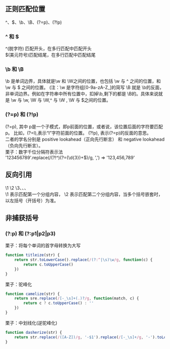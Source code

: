 ## 正则匹配位置  
^、$、\b、\B、(?=p)、(?!p)
### ^ 和 $
^(脱字符) 匹配开头，在多行匹配中匹配开头  
$(美元符号)匹配结尾，在多行匹配中匹配结尾  

### \b 和 \B
\b 是单词边界，具体就是\w 和 \W之间的位置，也包括 \w 与 ^ 之间的位置，和 \w 与 $ 之间的位置。
(注：\w 是字符组[0-9a-zA-Z_]的简写
\B 就是 \b的反面，非单词边界。例如在字符串中所有位置中，扣掉\b,剩下的都是 \B的。具体来说就是 \w 与 \w,
\W 与 \W,^ 与 \W , \W 与 $之间的位置。

### (?=p) 和 (?!p)  
(?=p), 其中 p是一个子模式，即p前面的位置，或者说，该位置后面的字符要匹配p。
比如，(?=l),表示“l”字符前面的位置。
(?!p), 表示(?=p)的反面的意思。  
二者的学名分别是 positive lookahead（正向先行断言） 和 negative lookahead（负向先行断言）。  
栗子：数字千位分隔符表示法  
'123456789'.replace(/(?!^)(?=(\d{3})+$)/g, ',')  => '123,456,789'

## 反向引用
\1  \2  \3、、、  
\1 表示匹配第一个分组内容， \2 表示匹配第二个分组内容，当多个括号嵌套时，以左括号（开括号）为准。  

## 非捕获括号
### (?:p) 和 (?:p1|p2|p3)
栗子：将每个单词的首字母转换为大写
```javascript
function titleize(str) {
    return str.toLowerCase().replace(/(?:^|\s)\w/g, function(c) {
        return c.toUpperCase()
    })
}
```
栗子：驼峰化
```javascript
function camelize(str) {
    return sre.replace(/[-_\s]+(.)?/g, function(match, c) {
        return c ? c.toUpperCase() : ''
    })
}
```
栗子：中划线化(逆驼峰化)
```javascript
function dasherize(str) {
    return str.replace(/([A-Z])/g, '-$1').replace(/[-_\s]+/g, '-').toLowerCase()
}
```



